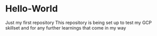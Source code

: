 # Hello-World
Just my first repository
This repository is being set up to test my GCP skillset and for any further learnings that come in my way

